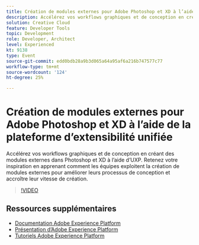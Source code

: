 ```yaml
---
title: Création de modules externes pour Adobe Photoshop et XD à l’aide de la plateforme d’extensibilité unifiée
description: Accélérez vos workflows graphiques et de conception en créant des modules externes dans Photoshop et XD à l’aide d’UXP. Retenez votre inspiration en apprenant comment les équipes exploitent la création de modules externes pour améliorer leurs processus de conception et accroître leur vitesse de création.
solution: Creative Cloud
feature: Developer Tools
topic: Development
role: Developer, Architect
level: Experienced
kt: 9138
type: Event
source-git-commit: edd0bdb28a9b3d065a64a95af6a216b747577c77
workflow-type: tm+mt
source-wordcount: '124'
ht-degree: 25%

---
```


# Création de modules externes pour Adobe Photoshop et XD à l’aide de la plateforme d’extensibilité unifiée

Accélérez vos workflows graphiques et de conception en créant des modules externes dans Photoshop et XD à l’aide d’UXP. Retenez votre inspiration en apprenant comment les équipes exploitent la création de modules externes pour améliorer leurs processus de conception et accroître leur vitesse de création.

>[!VIDEO](https://video.tv.adobe.com/v/337593/?quality=12&learn=on&hidetitle=true)

## Ressources supplémentaires

- [Documentation Adobe Experience Platform](https://experienceleague.adobe.com/docs/experience-platform.html?lang=fr)
- [Présentation d’Adobe Experience Platform](https://experienceleague.adobe.com/docs/experience-platform/landing/home.html?lang=fr)
- [Tutoriels Adobe Experience Platform](https://experienceleague.adobe.com/docs/platform-learn/tutorials/overview.html?lang=fr)

